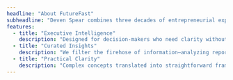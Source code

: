 ```yaml
---
headline: "About FutureFast"
subheadline: "Deven Spear combines three decades of entrepreneurial experience with deep expertise in real estate, emerging technologies, and innovation strategy. As AI, blockchain, and mixed reality converge at unprecedented speed, Deven's ability to identify patterns in complexity has never been more valuable. **FutureFast** translates exponential change into strategic advantage—empowering executives to make confident decisions in an increasingly accelerated landscape. Our mission is simple: transform technological noise into clear, actionable intelligence for leaders who need to stay ahead."
features:
  - title: "Executive Intelligence"
    description: "Designed for decision-makers who need clarity without technical complexity. Strategy, not syntax."
  - title: "Curated Insights"
    description: "We filter the firehose of information—analyzing reports, studies, and expert opinions to deliver only what matters to your business."
  - title: "Practical Clarity"
    description: "Complex concepts translated into straightforward frameworks you can immediately apply to your organization."
---
```

